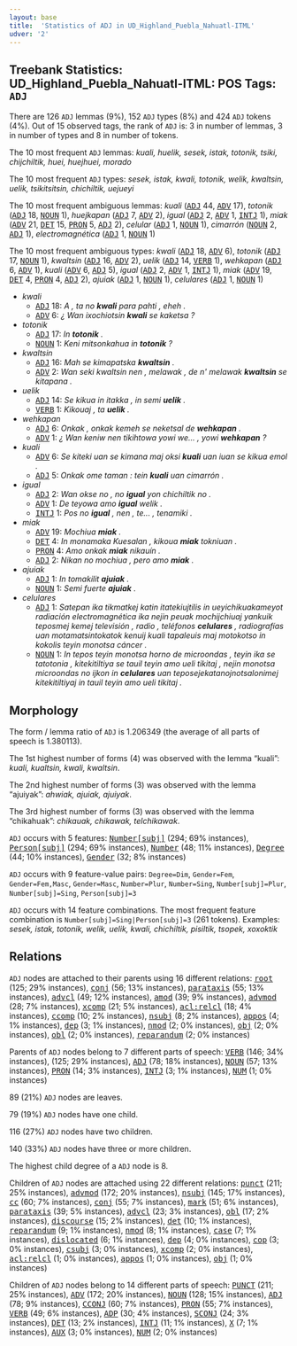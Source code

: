 ```yaml
---
layout: base
title:  'Statistics of ADJ in UD_Highland_Puebla_Nahuatl-ITML'
udver: '2'
---
```


## Treebank Statistics: UD_Highland_Puebla_Nahuatl-ITML: POS Tags: `ADJ`

There are 126 `ADJ` lemmas (9%), 152 `ADJ` types (8%) and 424 `ADJ` tokens (4%).
Out of 15 observed tags, the rank of `ADJ` is: 3 in number of lemmas, 3 in number of types and 8 in number of tokens.

The 10 most frequent `ADJ` lemmas: <em>kuali, huelik, sesek, istak, totonik, tsiki, chijchiltik, huei, huejhuei, morado</em>

The 10 most frequent `ADJ` types:  <em>sesek, istak, kwali, totonik, welik, kwaltsin, uelik, tsikitsitsin, chichiltik, uejueyi</em>

The 10 most frequent ambiguous lemmas: <em>kuali</em> (<tt><a href="azz_itml-pos-ADJ.html">ADJ</a></tt> 44, <tt><a href="azz_itml-pos-ADV.html">ADV</a></tt> 17), <em>totonik</em> (<tt><a href="azz_itml-pos-ADJ.html">ADJ</a></tt> 18, <tt><a href="azz_itml-pos-NOUN.html">NOUN</a></tt> 1), <em>huejkapan</em> (<tt><a href="azz_itml-pos-ADJ.html">ADJ</a></tt> 7, <tt><a href="azz_itml-pos-ADV.html">ADV</a></tt> 2), <em>igual</em> (<tt><a href="azz_itml-pos-ADJ.html">ADJ</a></tt> 2, <tt><a href="azz_itml-pos-ADV.html">ADV</a></tt> 1, <tt><a href="azz_itml-pos-INTJ.html">INTJ</a></tt> 1), <em>miak</em> (<tt><a href="azz_itml-pos-ADV.html">ADV</a></tt> 21, <tt><a href="azz_itml-pos-DET.html">DET</a></tt> 15, <tt><a href="azz_itml-pos-PRON.html">PRON</a></tt> 5, <tt><a href="azz_itml-pos-ADJ.html">ADJ</a></tt> 2), <em>celular</em> (<tt><a href="azz_itml-pos-ADJ.html">ADJ</a></tt> 1, <tt><a href="azz_itml-pos-NOUN.html">NOUN</a></tt> 1), <em>cimarrón</em> (<tt><a href="azz_itml-pos-NOUN.html">NOUN</a></tt> 2, <tt><a href="azz_itml-pos-ADJ.html">ADJ</a></tt> 1), <em>electromagnética</em> (<tt><a href="azz_itml-pos-ADJ.html">ADJ</a></tt> 1, <tt><a href="azz_itml-pos-NOUN.html">NOUN</a></tt> 1)

The 10 most frequent ambiguous types:  <em>kwali</em> (<tt><a href="azz_itml-pos-ADJ.html">ADJ</a></tt> 18, <tt><a href="azz_itml-pos-ADV.html">ADV</a></tt> 6), <em>totonik</em> (<tt><a href="azz_itml-pos-ADJ.html">ADJ</a></tt> 17, <tt><a href="azz_itml-pos-NOUN.html">NOUN</a></tt> 1), <em>kwaltsin</em> (<tt><a href="azz_itml-pos-ADJ.html">ADJ</a></tt> 16, <tt><a href="azz_itml-pos-ADV.html">ADV</a></tt> 2), <em>uelik</em> (<tt><a href="azz_itml-pos-ADJ.html">ADJ</a></tt> 14, <tt><a href="azz_itml-pos-VERB.html">VERB</a></tt> 1), <em>wehkapan</em> (<tt><a href="azz_itml-pos-ADJ.html">ADJ</a></tt> 6, <tt><a href="azz_itml-pos-ADV.html">ADV</a></tt> 1), <em>kuali</em> (<tt><a href="azz_itml-pos-ADV.html">ADV</a></tt> 6, <tt><a href="azz_itml-pos-ADJ.html">ADJ</a></tt> 5), <em>igual</em> (<tt><a href="azz_itml-pos-ADJ.html">ADJ</a></tt> 2, <tt><a href="azz_itml-pos-ADV.html">ADV</a></tt> 1, <tt><a href="azz_itml-pos-INTJ.html">INTJ</a></tt> 1), <em>miak</em> (<tt><a href="azz_itml-pos-ADV.html">ADV</a></tt> 19, <tt><a href="azz_itml-pos-DET.html">DET</a></tt> 4, <tt><a href="azz_itml-pos-PRON.html">PRON</a></tt> 4, <tt><a href="azz_itml-pos-ADJ.html">ADJ</a></tt> 2), <em>ajuiak</em> (<tt><a href="azz_itml-pos-ADJ.html">ADJ</a></tt> 1, <tt><a href="azz_itml-pos-NOUN.html">NOUN</a></tt> 1), <em>celulares</em> (<tt><a href="azz_itml-pos-ADJ.html">ADJ</a></tt> 1, <tt><a href="azz_itml-pos-NOUN.html">NOUN</a></tt> 1)


* <em>kwali</em>
  * <tt><a href="azz_itml-pos-ADJ.html">ADJ</a></tt> 18: <em>A , ta no <b>kwali</b> para pahti , eheh .</em>
  * <tt><a href="azz_itml-pos-ADV.html">ADV</a></tt> 6: <em>¿ Wan ixochiotsin <b>kwali</b> se kaketsa ?</em>
* <em>totonik</em>
  * <tt><a href="azz_itml-pos-ADJ.html">ADJ</a></tt> 17: <em>In <b>totonik</b> .</em>
  * <tt><a href="azz_itml-pos-NOUN.html">NOUN</a></tt> 1: <em>Keni mitsonkahua in <b>totonik</b> ?</em>
* <em>kwaltsin</em>
  * <tt><a href="azz_itml-pos-ADJ.html">ADJ</a></tt> 16: <em>Mah se kimapatska <b>kwaltsin</b> .</em>
  * <tt><a href="azz_itml-pos-ADV.html">ADV</a></tt> 2: <em>Wan seki kwaltsin nen , melawak , de n' melawak <b>kwaltsin</b> se kitapana .</em>
* <em>uelik</em>
  * <tt><a href="azz_itml-pos-ADJ.html">ADJ</a></tt> 14: <em>Se kikua in itakka , in semi <b>uelik</b> .</em>
  * <tt><a href="azz_itml-pos-VERB.html">VERB</a></tt> 1: <em>Kikouaj , ta <b>uelik</b> .</em>
* <em>wehkapan</em>
  * <tt><a href="azz_itml-pos-ADJ.html">ADJ</a></tt> 6: <em>Onkak , onkak kemeh se neketsal de <b>wehkapan</b> .</em>
  * <tt><a href="azz_itml-pos-ADV.html">ADV</a></tt> 1: <em>¿ Wan keniw nen tikihtowa yowi we... , yowi <b>wehkapan</b> ?</em>
* <em>kuali</em>
  * <tt><a href="azz_itml-pos-ADV.html">ADV</a></tt> 6: <em>Se kiteki uan se kimana maj oksi <b>kuali</b> uan iuan se kikua emol .</em>
  * <tt><a href="azz_itml-pos-ADJ.html">ADJ</a></tt> 5: <em>Onkak ome taman : tein <b>kuali</b> uan cimarrón .</em>
* <em>igual</em>
  * <tt><a href="azz_itml-pos-ADJ.html">ADJ</a></tt> 2: <em>Wan okse no , no <b>igual</b> yon chichiltik no .</em>
  * <tt><a href="azz_itml-pos-ADV.html">ADV</a></tt> 1: <em>De teyowa amo <b>igual</b> welik .</em>
  * <tt><a href="azz_itml-pos-INTJ.html">INTJ</a></tt> 1: <em>Pos no <b>igual</b> , nen , te... , tenamiki .</em>
* <em>miak</em>
  * <tt><a href="azz_itml-pos-ADV.html">ADV</a></tt> 19: <em>Mochiua <b>miak</b> .</em>
  * <tt><a href="azz_itml-pos-DET.html">DET</a></tt> 4: <em>In monamaka Kuesalan , kikoua <b>miak</b> tokniuan .</em>
  * <tt><a href="azz_itml-pos-PRON.html">PRON</a></tt> 4: <em>Amo onkak <b>miak</b> nikauín .</em>
  * <tt><a href="azz_itml-pos-ADJ.html">ADJ</a></tt> 2: <em>Nikan no mochiua , pero amo <b>miak</b> .</em>
* <em>ajuiak</em>
  * <tt><a href="azz_itml-pos-ADJ.html">ADJ</a></tt> 1: <em>In tomakilit <b>ajuiak</b> .</em>
  * <tt><a href="azz_itml-pos-NOUN.html">NOUN</a></tt> 1: <em>Semi fuerte <b>ajuiak</b> .</em>
* <em>celulares</em>
  * <tt><a href="azz_itml-pos-ADJ.html">ADJ</a></tt> 1: <em>Satepan ika tikmatkej katin itatekiujtilis in ueyichikuakameyot radiación electromagnética ika nejin peuak mochijchiuaj yankuik teposmej kemej televisión , radio , teléfonos <b>celulares</b> , radiografías uan motamatsintokatok kenuij kuali tapaleuis maj motokotso in kokolis teyin monotsa cáncer .</em>
  * <tt><a href="azz_itml-pos-NOUN.html">NOUN</a></tt> 1: <em>In tepos teyin monotsa horno de microondas , teyin ika se tatotonia , kitekitiltiya se tauil teyin amo ueli tikitaj , nejin monotsa microondas no ijkon in <b>celulares</b> uan teposejekatanojnotsalonimej kitekitiltiyaj in tauil teyin amo ueli tikitaj .</em>

## Morphology

The form / lemma ratio of `ADJ` is 1.206349 (the average of all parts of speech is 1.380113).

The 1st highest number of forms (4) was observed with the lemma “kuali”: <em>kuali, kualtsin, kwali, kwaltsin</em>.

The 2nd highest number of forms (3) was observed with the lemma “ajuiyak”: <em>ahwiak, ajuiak, ajuiyak</em>.

The 3rd highest number of forms (3) was observed with the lemma “chikahuak”: <em>chikauak, chikawak, telchikawak</em>.

`ADJ` occurs with 5 features: <tt><a href="azz_itml-feat-Number-subj.html">Number[subj]</a></tt> (294; 69% instances), <tt><a href="azz_itml-feat-Person-subj.html">Person[subj]</a></tt> (294; 69% instances), <tt><a href="azz_itml-feat-Number.html">Number</a></tt> (48; 11% instances), <tt><a href="azz_itml-feat-Degree.html">Degree</a></tt> (44; 10% instances), <tt><a href="azz_itml-feat-Gender.html">Gender</a></tt> (32; 8% instances)

`ADJ` occurs with 9 feature-value pairs: `Degree=Dim`, `Gender=Fem`, `Gender=Fem,Masc`, `Gender=Masc`, `Number=Plur`, `Number=Sing`, `Number[subj]=Plur`, `Number[subj]=Sing`, `Person[subj]=3`

`ADJ` occurs with 14 feature combinations.
The most frequent feature combination is `Number[subj]=Sing|Person[subj]=3` (261 tokens).
Examples: <em>sesek, istak, totonik, welik, uelik, kwali, chichiltik, pisiltik, tsopek, xoxoktik</em>


## Relations

`ADJ` nodes are attached to their parents using 16 different relations: <tt><a href="azz_itml-dep-root.html">root</a></tt> (125; 29% instances), <tt><a href="azz_itml-dep-conj.html">conj</a></tt> (56; 13% instances), <tt><a href="azz_itml-dep-parataxis.html">parataxis</a></tt> (55; 13% instances), <tt><a href="azz_itml-dep-advcl.html">advcl</a></tt> (49; 12% instances), <tt><a href="azz_itml-dep-amod.html">amod</a></tt> (39; 9% instances), <tt><a href="azz_itml-dep-advmod.html">advmod</a></tt> (28; 7% instances), <tt><a href="azz_itml-dep-xcomp.html">xcomp</a></tt> (21; 5% instances), <tt><a href="azz_itml-dep-acl-relcl.html">acl:relcl</a></tt> (18; 4% instances), <tt><a href="azz_itml-dep-ccomp.html">ccomp</a></tt> (10; 2% instances), <tt><a href="azz_itml-dep-nsubj.html">nsubj</a></tt> (8; 2% instances), <tt><a href="azz_itml-dep-appos.html">appos</a></tt> (4; 1% instances), <tt><a href="azz_itml-dep-dep.html">dep</a></tt> (3; 1% instances), <tt><a href="azz_itml-dep-nmod.html">nmod</a></tt> (2; 0% instances), <tt><a href="azz_itml-dep-obj.html">obj</a></tt> (2; 0% instances), <tt><a href="azz_itml-dep-obl.html">obl</a></tt> (2; 0% instances), <tt><a href="azz_itml-dep-reparandum.html">reparandum</a></tt> (2; 0% instances)

Parents of `ADJ` nodes belong to 7 different parts of speech: <tt><a href="azz_itml-pos-VERB.html">VERB</a></tt> (146; 34% instances),  (125; 29% instances), <tt><a href="azz_itml-pos-ADJ.html">ADJ</a></tt> (78; 18% instances), <tt><a href="azz_itml-pos-NOUN.html">NOUN</a></tt> (57; 13% instances), <tt><a href="azz_itml-pos-PRON.html">PRON</a></tt> (14; 3% instances), <tt><a href="azz_itml-pos-INTJ.html">INTJ</a></tt> (3; 1% instances), <tt><a href="azz_itml-pos-NUM.html">NUM</a></tt> (1; 0% instances)

89 (21%) `ADJ` nodes are leaves.

79 (19%) `ADJ` nodes have one child.

116 (27%) `ADJ` nodes have two children.

140 (33%) `ADJ` nodes have three or more children.

The highest child degree of a `ADJ` node is 8.

Children of `ADJ` nodes are attached using 22 different relations: <tt><a href="azz_itml-dep-punct.html">punct</a></tt> (211; 25% instances), <tt><a href="azz_itml-dep-advmod.html">advmod</a></tt> (172; 20% instances), <tt><a href="azz_itml-dep-nsubj.html">nsubj</a></tt> (145; 17% instances), <tt><a href="azz_itml-dep-cc.html">cc</a></tt> (60; 7% instances), <tt><a href="azz_itml-dep-conj.html">conj</a></tt> (55; 7% instances), <tt><a href="azz_itml-dep-mark.html">mark</a></tt> (51; 6% instances), <tt><a href="azz_itml-dep-parataxis.html">parataxis</a></tt> (39; 5% instances), <tt><a href="azz_itml-dep-advcl.html">advcl</a></tt> (23; 3% instances), <tt><a href="azz_itml-dep-obl.html">obl</a></tt> (17; 2% instances), <tt><a href="azz_itml-dep-discourse.html">discourse</a></tt> (15; 2% instances), <tt><a href="azz_itml-dep-det.html">det</a></tt> (10; 1% instances), <tt><a href="azz_itml-dep-reparandum.html">reparandum</a></tt> (9; 1% instances), <tt><a href="azz_itml-dep-nmod.html">nmod</a></tt> (8; 1% instances), <tt><a href="azz_itml-dep-case.html">case</a></tt> (7; 1% instances), <tt><a href="azz_itml-dep-dislocated.html">dislocated</a></tt> (6; 1% instances), <tt><a href="azz_itml-dep-dep.html">dep</a></tt> (4; 0% instances), <tt><a href="azz_itml-dep-cop.html">cop</a></tt> (3; 0% instances), <tt><a href="azz_itml-dep-csubj.html">csubj</a></tt> (3; 0% instances), <tt><a href="azz_itml-dep-xcomp.html">xcomp</a></tt> (2; 0% instances), <tt><a href="azz_itml-dep-acl-relcl.html">acl:relcl</a></tt> (1; 0% instances), <tt><a href="azz_itml-dep-appos.html">appos</a></tt> (1; 0% instances), <tt><a href="azz_itml-dep-obj.html">obj</a></tt> (1; 0% instances)

Children of `ADJ` nodes belong to 14 different parts of speech: <tt><a href="azz_itml-pos-PUNCT.html">PUNCT</a></tt> (211; 25% instances), <tt><a href="azz_itml-pos-ADV.html">ADV</a></tt> (172; 20% instances), <tt><a href="azz_itml-pos-NOUN.html">NOUN</a></tt> (128; 15% instances), <tt><a href="azz_itml-pos-ADJ.html">ADJ</a></tt> (78; 9% instances), <tt><a href="azz_itml-pos-CCONJ.html">CCONJ</a></tt> (60; 7% instances), <tt><a href="azz_itml-pos-PRON.html">PRON</a></tt> (55; 7% instances), <tt><a href="azz_itml-pos-VERB.html">VERB</a></tt> (49; 6% instances), <tt><a href="azz_itml-pos-ADP.html">ADP</a></tt> (30; 4% instances), <tt><a href="azz_itml-pos-SCONJ.html">SCONJ</a></tt> (24; 3% instances), <tt><a href="azz_itml-pos-DET.html">DET</a></tt> (13; 2% instances), <tt><a href="azz_itml-pos-INTJ.html">INTJ</a></tt> (11; 1% instances), <tt><a href="azz_itml-pos-X.html">X</a></tt> (7; 1% instances), <tt><a href="azz_itml-pos-AUX.html">AUX</a></tt> (3; 0% instances), <tt><a href="azz_itml-pos-NUM.html">NUM</a></tt> (2; 0% instances)

